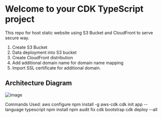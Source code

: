 # Welcome to your CDK TypeScript project

This repo for host static website using S3 Bucket and CloudFront to serve secure way.

1. Create S3 Bucket
2. Data deployment into S3 bucket
3. Create CloudFront distribution
4. Add additional domain name for domain name mapping
5. Import SSL certificate for additional domain.
   

## Architecture Diagram

![image](https://github.com/user-attachments/assets/22af6189-5abe-4859-9b97-5f6c466c2697)

Commands Used:
 aws configure
 npm install -g aws-cdk
 cdk init app --language typescript
 npm install
 npm audit fix
 cdk bootstrap
 cdk deploy --all


